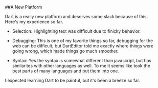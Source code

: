##A New Platform

Dart is a really new platform and deserves some slack because of this. Here's my experience so far.

- Selection: Highlighting text was difficult due to finicky behavior.

- Debugging: This is one of my favorite things so far, debugging for the web can be difficult, but DartEditor told me exactly where things were going wrong, which made things go much smoother.

- Syntax: Yes the syntax is somewhat different than javascript, but has similarites with other languages as well. To me it seems like took the best parts of many languages and put them into one.

I expected learning Dart to be painful, but it's been a breeze so far.


